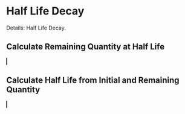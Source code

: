 <script setup>
  import CalcEmbeder from '../components/calc-embeder.vue'

  const calc0Data = {
    title: 'Calculate Remaining Quantity at Half Life', 
    calcUrl: 'c-20211018.222608973-e3d-09543c-5debeb' 
  }

  const calc1Data = {
    title: 'Calculate Half Life from Initial and Remaining Quantity', 
    calcUrl: 'c-20211018.222608975-e3d-09b4de-5d3a1b' 
  }
</script>

# Half Life Decay
Details: Half Life Decay.

## Calculate Remaining Quantity at Half Life
<CalcEmbeder :calcData="calc0Data"
  width="100%" :iframeHeight="500" style="border:1px solid black;">
</CalcEmbeder>

## Calculate Half Life from Initial and Remaining Quantity
<CalcEmbeder :calcData="calc1Data"
  width="100%" :iframeHeight="500" style="border:1px solid black;">
</CalcEmbeder>